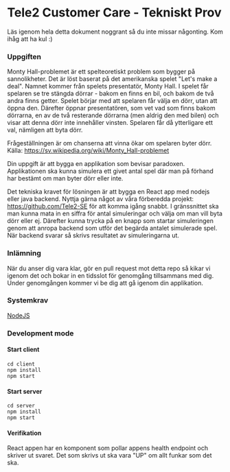 # Tele2 Customer Care - Tekniskt Prov

Läs igenom hela detta dokument noggrant så du inte missar någonting. Kom ihåg att ha kul :)

### Uppgiften
Monty Hall-problemet är ett spelteoretiskt problem som bygger på sannolikheter. Det är löst baserat på det amerikanska spelet "Let's make a deal". Namnet kommer från spelets presentatör, Monty Hall.
I spelet får spelaren se tre stängda dörrar - bakom en finns en bil, och bakom de två andra finns getter. Spelet börjar med att spelaren får välja en dörr, utan att öppna den. Därefter öppnar presentatören, som vet vad som finns bakom dörrarna, en av de två resterande dörrarna (men aldrig den med bilen) och visar att denna dörr inte innehåller vinsten. Spelaren får då ytterligare ett val, nämligen att byta dörr.

Frågeställningen är om chanserna att vinna ökar om spelaren byter dörr. Källa: https://sv.wikipedia.org/wiki/Monty_Hall-problemet

Din uppgift är att bygga en applikation som bevisar paradoxen. Applikationen ska kunna simulera ett givet antal spel där man på förhand har bestämt om man byter dörr eller inte.

Det tekniska kravet för lösningen är att bygga en React app med nodejs eller java backend. Nyttja gärna något av våra förberedda projekt: https://github.com/Tele2-SE för att komma igång snabbt. I gränssnittet ska man kunna mata in en siffra för antal simuleringar och välja om man vill byta dörr eller ej. Därefter kunna trycka på en knapp som startar simuleringen genom att anropa backend som utför det begärda antalet simulerade spel. När backend svarar så skrivs resultatet av simuleringarna ut.

### Inlämning
När du anser dig vara klar, gör en pull request mot detta repo så kikar vi igenom det och bokar in en tidsslot för genomgång tillsammans med dig. Under genomgången kommer vi be dig att gå igenom din applikation.


### Systemkrav
[NodeJS](https://nodejs.org)


### Development mode
#### Start client
```
cd client
npm install
npm start
```

#### Start server
```
cd server
npm install
npm start
```

#### Verifikation
React appen har en komponent som pollar appens health endpoint och skriver ut svaret. Det som skrivs ut ska vara "UP" om allt funkar som det ska.
